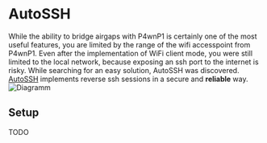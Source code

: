 # AutoSSH

While the ability to bridge airgaps with P4wnP1 is certainly one of the most useful features, you are  limited by the range of the wifi accesspoint from P4wnP1. Even after the implementation of WiFi client mode, you were still limited to the local network, because exposing an ssh port to the internet is risky.
While searching for an easy solution, AutoSSH was discovered. [AutoSSH](http://www.harding.motd.ca/autossh/) implements reverse ssh sessions in a secure and **reliable** way.
![Diagramm](img/p4wnp1-backdoor-diagramm.jpg)

## Setup
TODO
